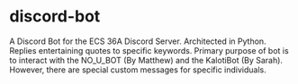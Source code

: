 # discord-bot
A Discord Bot for the ECS 36A Discord Server. Architected in Python. Replies entertaining quotes to specific keywords. Primary purpose of bot is to interact with the NO_U_BOT (By Matthew) and the KalotiBot (By Sarah). However, there are special custom messages for specific individuals.
